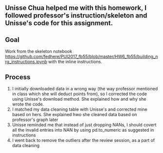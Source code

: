 ## Unisse Chua helped me with this homework, I followed professor's instruction/skeleton and Unisse's code for this assignment.

## Goal
Work from the skeleton notebook https://github.com/fedhere/PUI2017_fb55/blob/master/HW6_fb55/building_nrg_instructions.ipynb with the inline instructions.

## Process
1. I initially downloaded data in a wrong way (the way professor mentioned in class which she will deduct points from), 
so I corrected the code using Unisse's download method. She explained how and why she wrote the code. 
2. I matched my data cleaning table with Unisse's and corrected mine based on hers. She explained hwo she cleaned data based on professor's graph later
3. Unisse reminded me that instead of just dropping NANs, I should covert all the invalid entries into NAN by using pd.to_numeric as suggested in instructions
4. I went back to remove the outliers after the review session, as a part of data cleaning
